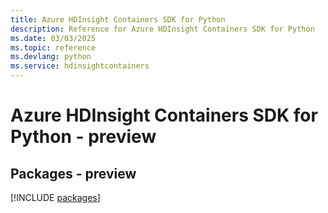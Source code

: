 ```yaml
---
title: Azure HDInsight Containers SDK for Python
description: Reference for Azure HDInsight Containers SDK for Python
ms.date: 03/03/2025
ms.topic: reference
ms.devlang: python
ms.service: hdinsightcontainers
---
```

# Azure HDInsight Containers SDK for Python - preview
## Packages - preview
[!INCLUDE [packages](hdinsight-containers-index.md)]